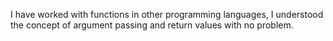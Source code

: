 I have worked with functions in other programming languages, I understood the concept of argument passing and return values with no problem.
